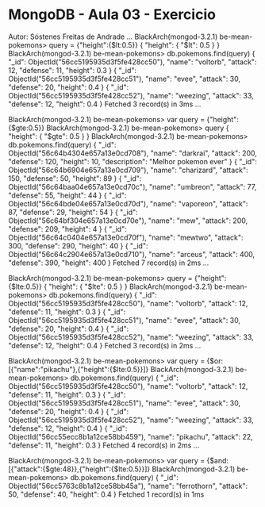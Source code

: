 # MongoDB - Aula 03 - Exercicio
Autor: Sóstenes Freitas de Andrade
... 
BlackArch(mongod-3.2.1) be-mean-pokemons> query = {"height":{$lt:0.5}}
{
      "height": {
              "$lt": 0.5
                }
}
BlackArch(mongod-3.2.1) be-mean-pokemons> db.pokemons.find(query)
{
      "_id": ObjectId("56cc5195935d3f5fe428cc50"),
        "name": "voltorb",
          "attack": 12,
            "defense": 11,
              "height": 0.3
}
{
      "_id": ObjectId("56cc5195935d3f5fe428cc51"),
        "name": "evee",
          "attack": 30,
            "defense": 20,
              "height": 0.4
}
{
      "_id": ObjectId("56cc5195935d3f5fe428cc52"),
        "name": "weezing",
          "attack": 33,
            "defense": 12,
              "height": 0.4
}
Fetched 3 record(s) in 3ms
...

BlackArch(mongod-3.2.1) be-mean-pokemons> var query = {"height":{$gte:0.5}}
BlackArch(mongod-3.2.1) be-mean-pokemons> query
{
      "height": {
              "$gte": 0.5
                }
}
BlackArch(mongod-3.2.1) be-mean-pokemons> db.pokemons.find(query)
{
      "_id": ObjectId("56c64b4304e657a13e0cd708"),
        "name": "darkrai",
          "attack": 200,
            "defense": 120,
              "height": 10,
                "description": "Melhor pokemon ever"
}
{
      "_id": ObjectId("56c64b6904e657a13e0cd709"),
        "name": "charizard",
          "attack": 150,
            "defense": 50,
              "height": 89
}
{
      "_id": ObjectId("56c64baa04e657a13e0cd70c"),
        "name": "umbreon",
          "attack": 77,
            "defense": 55,
              "height": 44
}
{
      "_id": ObjectId("56c64bde04e657a13e0cd70d"),
        "name": "vaporeon",
          "attack": 87,
            "defense": 29,
              "height": 54
}
{
      "_id": ObjectId("56c64bf304e657a13e0cd70e"),
        "name": "mew",
          "attack": 200,
            "defense": 209,
              "height": 4
}
{
      "_id": ObjectId("56c64c0404e657a13e0cd70f"),
        "name": "mewtwo",
          "attack": 300,
            "defense": 290,
              "height": 40
}
{
      "_id": ObjectId("56c64c2904e657a13e0cd710"),
        "name": "arceus",
          "attack": 400,
            "defense": 390,
              "height": 400
}
Fetched 7 record(s) in 2ms
...

BlackArch(mongod-3.2.1) be-mean-pokemons> query = {"height":{$lte:0.5}}
{
      "height": {
              "$lte": 0.5
                }
}
BlackArch(mongod-3.2.1) be-mean-pokemons> db.pokemons.find(query)
{
      "_id": ObjectId("56cc5195935d3f5fe428cc50"),
        "name": "voltorb",
          "attack": 12,
            "defense": 11,
              "height": 0.3
}
{
      "_id": ObjectId("56cc5195935d3f5fe428cc51"),
        "name": "evee",
          "attack": 30,
            "defense": 20,
              "height": 0.4
}
{
      "_id": ObjectId("56cc5195935d3f5fe428cc52"),
        "name": "weezing",
          "attack": 33,
            "defense": 12,
              "height": 0.4
}
Fetched 3 record(s) in 2ms
...

BlackArch(mongod-3.2.1) be-mean-pokemons> var query = {$or:[{"name":"pikachu"},{"height":{$lte:0.5}}]}
BlackArch(mongod-3.2.1) be-mean-pokemons> db.pokemons.find(query)
{
      "_id": ObjectId("56cc5195935d3f5fe428cc50"),
        "name": "voltorb",
          "attack": 12,
            "defense": 11,
              "height": 0.3
}
{
      "_id": ObjectId("56cc5195935d3f5fe428cc51"),
        "name": "evee",
          "attack": 30,
            "defense": 20,
              "height": 0.4
}
{
      "_id": ObjectId("56cc5195935d3f5fe428cc52"),
        "name": "weezing",
          "attack": 33,
            "defense": 12,
              "height": 0.4
}
{
      "_id": ObjectId("56cc55ecc8b1a12ce58bb459"),
        "name": "pikachu",
          "attack": 22,
            "defense": 11,
              "height": 0.3
}
Fetched 4 record(s) in 2ms
...

BlackArch(mongod-3.2.1) be-mean-pokemons> var query = {$and:[{"attack":{$gte:48}},{"height":{$lte:0.5}}]}
BlackArch(mongod-3.2.1) be-mean-pokemons> db.pokemons.find(query)
{
      "_id": ObjectId("56cc5763c8b1a12ce58bb45a"),
        "name": "ferrothorn",
          "attack": 50,
            "defense": 40,
              "height": 0.4
}
Fetched 1 record(s) in 1ms

